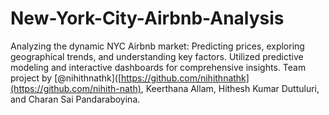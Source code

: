 # New-York-City-Airbnb-Analysis
Analyzing the dynamic NYC Airbnb market: Predicting prices, exploring geographical trends, and understanding key factors. Utilized predictive modeling and interactive dashboards for comprehensive insights. Team project by [@nihithnathk]([https://github.com/nihithnathk](https://github.com/nihith-nath), Keerthana Allam, Hithesh Kumar Duttuluri, and Charan Sai Pandaraboyina.
